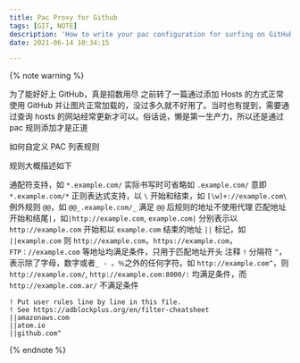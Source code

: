 ```yaml
---
title: Pac Proxy for Github
tags: [GIT, NOTE]
description: 'How to write your pac configuration for surfing on GitHub'
date: 2021-06-14 10:34:15

---
```


{% note warning %}

为了能好好上 GitHub，真是招数用尽
之前转了一篇通过添加 Hosts 的方式正常使用 GitHub 并让图片正常加载的，没过多久就不好用了。当时也有提到，需要通过查询 hosts 的网站经常更新才可以。俗话说，懒是第一生产力，所以还是通过 pac 规则添加才是正道

如何自定义 PAC 列表规则

规则大概描述如下

通配符支持，如 `*.example.com/` 实际书写时可省略如 `.example.com/` 意即 `*.example.com/*`
正则表达式支持，以 `\` 开始和结束，如 `[\w]+://example.com\`
例外规则 `@@`，如 `@@_.example.com/_` 满足 `@@` 后规则的地址不使用代理
匹配地址开始和结尾`|`，如`|http://example.com`, `example.com|` 分别表示以 `http://example.com` 开始和以 `example.com` 结束的地址
`||` 标记，如 `||example.com` 则 `http://example.com`，`https://example.com`，`FTP：//example.com` 等地址均满足条件，只用于匹配地址开头
注释 `!`
分隔符 `^`，表示除了字母，数字或者`_ - 。％`之外的任何字符。如 `http://example.com^`，则 `http://example.com/`, `http://example.com:8000/:` 均满足条件，而 `http://example.com.ar/` 不满足条件

```pac
! Put user rules line by line in this file.
! See https://adblockplus.org/en/filter-cheatsheet
||amazonaws.com
||atom.io
||github.com^
```

{% endnote %}
